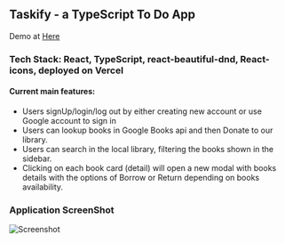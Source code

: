 ## Taskify - a TypeScript To Do App

Demo at <a href="https://taskify-two.vercel.app/"> Here </a>

### Tech Stack: React, TypeScript, react-beautiful-dnd, React-icons, deployed on Vercel

#### Current main features:

- Users signUp/login/log out by either creating new account or use Google account to sign in
- Users can lookup books in Google Books api and then Donate to our library.
- Users can search in the local library, filtering the books shown in the sidebar.
- Clicking on each book card (detail) will open a new modal with books details with the options of Borrow or Return depending on books availability.


### Application ScreenShot

![Screenshot](taskify2.png)

